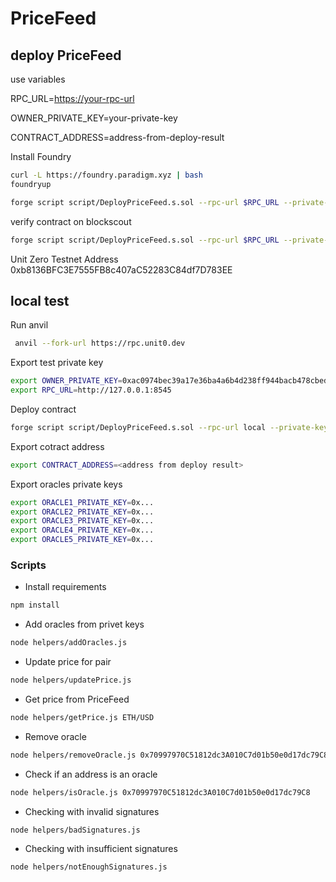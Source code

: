 # PriceFeed

## deploy PriceFeed

use variables

RPC_URL=<https://your-rpc-url>

OWNER_PRIVATE_KEY=your-private-key

CONTRACT_ADDRESS=address-from-deploy-result

Install Foundry

```sh
curl -L https://foundry.paradigm.xyz | bash
foundryup
```

```sh
forge script script/DeployPriceFeed.s.sol --rpc-url $RPC_URL --private-key $OWNER_PRIVATE_KEY --broadcast
```

verify contract on blockscout

```sh
forge script script/DeployPriceFeed.s.sol --rpc-url $RPC_URL --private-key $OWNER_PRIVATE_KEY --resume --verify --verifier blockscout --verifier-url https://explorer-testnet.unit0.dev/api/
```

Unit Zero Testnet Address 0xb8136BFC3E7555FB8c407aC52283C84df7D783EE

## local test

Run anvil

```sh
 anvil --fork-url https://rpc.unit0.dev
```

Export test private key

```sh
export OWNER_PRIVATE_KEY=0xac0974bec39a17e36ba4a6b4d238ff944bacb478cbed5efcae784d7bf4f2ff80
export RPC_URL=http://127.0.0.1:8545
```

Deploy contract

```sh
forge script script/DeployPriceFeed.s.sol --rpc-url local --private-key $OWNER_PRIVATE_KEY --broadcast 
```

Export cotract address

```sh
export CONTRACT_ADDRESS=<address from deploy result>
```

Export oracles private keys

```sh
export ORACLE1_PRIVATE_KEY=0x...
export ORACLE2_PRIVATE_KEY=0x...
export ORACLE3_PRIVATE_KEY=0x...
export ORACLE4_PRIVATE_KEY=0x...
export ORACLE5_PRIVATE_KEY=0x...
```

### Scripts

- Install requirements

```sh
npm install
```

- Add oracles from privet keys

```sh
node helpers/addOracles.js
```

- Update price for pair

```sh
node helpers/updatePrice.js
```

- Get price from PriceFeed

```sh
node helpers/getPrice.js ETH/USD
```

- Remove oracle

```sh
node helpers/removeOracle.js 0x70997970C51812dc3A010C7d01b50e0d17dc79C8
```

- Check if an address is an oracle

```sh
node helpers/isOracle.js 0x70997970C51812dc3A010C7d01b50e0d17dc79C8
```

- Checking with invalid signatures

```sh
node helpers/badSignatures.js
```

- Checking with insufficient signatures

```sh
node helpers/notEnoughSignatures.js
```
